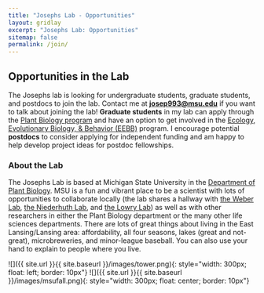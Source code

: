 ```yaml
---
title: "Josephs Lab - Opportunities"
layout: gridlay
excerpt: "Josephs Lab: Opportunities"
sitemap: false
permalink: /join/
---
```


## Opportunities in the Lab
The Josephs lab is looking for undergraduate students, graduate students, and postdocs to join the lab.
Contact me at **josep993@msu.edu** if you want to talk about joining the lab!
**Graduate students** in my lab can apply through the [Plant Biology program](https://plantbiology.natsci.msu.edu/grad-program/how-to-apply/) and have an option to get involved in the [Ecology, Evolutionary Biology, & Behavior (EEBB)](https://eebb.natsci.msu.edu/) program.
I encourage potential **postdocs** to consider applying for independent funding and am happy to help develop project ideas for postdoc fellowships.

### About the Lab

The Josephs Lab is based at Michigan State University in the [Department of Plant Biology](https://plantbiology.natsci.msu.edu/). 
MSU is a fun and vibrant place to be a scientist with lots of opportunities to collaborate locally (the lab shares a hallway with [the Weber Lab](http://www.theweberlab.com), [the Niederhuth Lab](http://niederhuth.github.io), and [the Lowry Lab](https://davidbryantlowry.wordpress.com)) as well as with other researchers in either the Plant Biology department or the many other life sciences departments.
There are lots of great things about living in the East Lansing/Lansing area: 
affordability, all four seasons, lakes (great and not-great), microbreweries, and minor-league baseball. 
You can also use your hand to explain to people where you live.





![]({{ site.url }}{{ site.baseurl }}/images/tower.png){: style="width: 300px; float: left; border: 10px"}
![]({{ site.url }}{{ site.baseurl }}/images/msufall.png){: style="width: 300px; float: center; border: 10px"}













